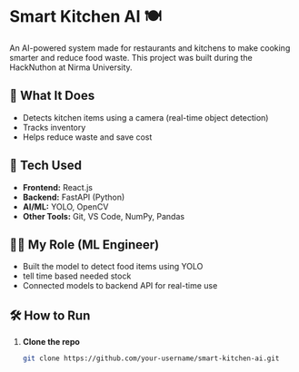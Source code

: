 # Smart Kitchen AI 🍽️

An AI-powered system made for restaurants and kitchens to make cooking smarter and reduce food waste. This project was built during the HackNuthon at Nirma University.

## 🔧 What It Does

- Detects kitchen items using a camera (real-time object detection)
- Tracks inventory 
- Helps reduce waste and save cost

## 🧠 Tech Used

- **Frontend:** React.js  
- **Backend:** FastAPI (Python)  
- **AI/ML:** YOLO, OpenCV  
- **Other Tools:** Git, VS Code, NumPy, Pandas  

## 👨‍💻 My Role (ML Engineer)

- Built the model to detect food items using YOLO
- tell time based needed stock
- Connected models to backend API for real-time use

## 🛠️ How to Run

1. **Clone the repo**
   ```bash
   git clone https://github.com/your-username/smart-kitchen-ai.git
